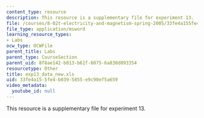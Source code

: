 ```yaml
---
content_type: resource
description: This resource is a supplementary file for experiment 13.
file: /courses/8-02t-electricity-and-magnetism-spring-2005/33fe4a155fe4b0395855e9c90ef5a659_exp13_data_new.xls
file_type: application/msword
learning_resource_types:
- Labs
ocw_type: OCWFile
parent_title: Labs
parent_type: CourseSection
parent_uid: 8f8ae142-b013-b61f-6075-6a830d093354
resourcetype: Other
title: exp13_data_new.xls
uid: 33fe4a15-5fe4-b039-5855-e9c90ef5a659
video_metadata:
  youtube_id: null
---
```

This resource is a supplementary file for experiment 13.

